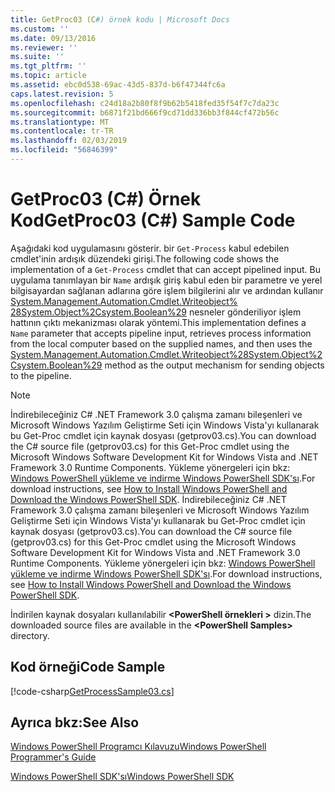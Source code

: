 ```yaml
---
title: GetProc03 (C#) örnek kodu | Microsoft Docs
ms.custom: ''
ms.date: 09/13/2016
ms.reviewer: ''
ms.suite: ''
ms.tgt_pltfrm: ''
ms.topic: article
ms.assetid: ebc0d538-69ac-43d5-837d-b6f47344fc6a
caps.latest.revision: 5
ms.openlocfilehash: c24d18a2b80f8f9b62b5418fed35f54f7c7da23c
ms.sourcegitcommit: b6871f21bd666f9cd71dd336bb3f844cf472b56c
ms.translationtype: MT
ms.contentlocale: tr-TR
ms.lasthandoff: 02/03/2019
ms.locfileid: "56846399"
---
```

# <a name="getproc03-c-sample-code"></a><span data-ttu-id="441a6-102">GetProc03 (C#) Örnek Kod</span><span class="sxs-lookup"><span data-stu-id="441a6-102">GetProc03 (C#) Sample Code</span></span>

<span data-ttu-id="441a6-103">Aşağıdaki kod uygulamasını gösterir. bir `Get-Process` kabul edebilen cmdlet'inin ardışık düzendeki girişi.</span><span class="sxs-lookup"><span data-stu-id="441a6-103">The following code shows the implementation of a `Get-Process` cmdlet that can accept pipelined input.</span></span> <span data-ttu-id="441a6-104">Bu uygulama tanımlayan bir `Name` ardışık giriş kabul eden bir parametre ve yerel bilgisayardan sağlanan adlarına göre işlem bilgilerini alır ve ardından kullanır [System.Management.Automation.Cmdlet.Writeobject% 28System.Object%2Csystem.Boolean%29](/dotnet/api/System.Management.Automation.Cmdlet.WriteObject%28System.Object%2CSystem.Boolean%29) nesneler gönderiliyor işlem hattının çıktı mekanizması olarak yöntemi.</span><span class="sxs-lookup"><span data-stu-id="441a6-104">This implementation defines a `Name` parameter that accepts pipeline input, retrieves process information from the local computer based on the supplied names, and then uses the [System.Management.Automation.Cmdlet.Writeobject%28System.Object%2Csystem.Boolean%29](/dotnet/api/System.Management.Automation.Cmdlet.WriteObject%28System.Object%2CSystem.Boolean%29) method as the output mechanism for sending objects to the pipeline.</span></span>

> [!NOTE]
> <span data-ttu-id="441a6-105">İndirebileceğiniz C# .NET Framework 3.0 çalışma zamanı bileşenleri ve Microsoft Windows Yazılım Geliştirme Seti için Windows Vista'yı kullanarak bu Get-Proc cmdlet için kaynak dosyası (getprov03.cs).</span><span class="sxs-lookup"><span data-stu-id="441a6-105">You can download the C# source file (getprov03.cs) for this Get-Proc cmdlet using the Microsoft Windows Software Development Kit for Windows Vista and .NET Framework 3.0 Runtime Components.</span></span> <span data-ttu-id="441a6-106">Yükleme yönergeleri için bkz: [Windows PowerShell yükleme ve indirme Windows PowerShell SDK'sı](/powershell/developer/installing-the-windows-powershell-sdk).</span><span class="sxs-lookup"><span data-stu-id="441a6-106">For download instructions, see [How to Install Windows PowerShell and Download the Windows PowerShell SDK](/powershell/developer/installing-the-windows-powershell-sdk).</span></span>
> <span data-ttu-id="441a6-107">İndirebileceğiniz C# .NET Framework 3.0 çalışma zamanı bileşenleri ve Microsoft Windows Yazılım Geliştirme Seti için Windows Vista'yı kullanarak bu Get-Proc cmdlet için kaynak dosyası (getprov03.cs).</span><span class="sxs-lookup"><span data-stu-id="441a6-107">You can download the C# source file (getprov03.cs) for this Get-Proc cmdlet using the Microsoft Windows Software Development Kit for Windows Vista and .NET Framework 3.0 Runtime Components.</span></span> <span data-ttu-id="441a6-108">Yükleme yönergeleri için bkz: [Windows PowerShell yükleme ve indirme Windows PowerShell SDK'sı](/powershell/developer/installing-the-windows-powershell-sdk).</span><span class="sxs-lookup"><span data-stu-id="441a6-108">For download instructions, see [How to Install Windows PowerShell and Download the Windows PowerShell SDK](/powershell/developer/installing-the-windows-powershell-sdk).</span></span>
>
> <span data-ttu-id="441a6-109">İndirilen kaynak dosyaları kullanılabilir  **\<PowerShell örnekleri >** dizin.</span><span class="sxs-lookup"><span data-stu-id="441a6-109">The downloaded source files are available in the **\<PowerShell Samples>** directory.</span></span>

## <a name="code-sample"></a><span data-ttu-id="441a6-110">Kod örneği</span><span class="sxs-lookup"><span data-stu-id="441a6-110">Code Sample</span></span>

[!code-csharp[GetProcessSample03.cs](../../powershell-sdk-samples/SDK-2.0/csharp/GetProcessSample03/GetProcessSample03.cs#L11-L78 "GetProcessSample03.cs")]

## <a name="see-also"></a><span data-ttu-id="441a6-111">Ayrıca bkz:</span><span class="sxs-lookup"><span data-stu-id="441a6-111">See Also</span></span>

[<span data-ttu-id="441a6-112">Windows PowerShell Programcı Kılavuzu</span><span class="sxs-lookup"><span data-stu-id="441a6-112">Windows PowerShell Programmer's Guide</span></span>](./windows-powershell-programmer-s-guide.md)

[<span data-ttu-id="441a6-113">Windows PowerShell SDK'sı</span><span class="sxs-lookup"><span data-stu-id="441a6-113">Windows PowerShell SDK</span></span>](../windows-powershell-reference.md)